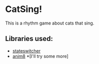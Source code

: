 # CatSing!
This is a rhythm game about cats that sing.
## Libraries used:
* [stateswitcher](https://github.com/nekromoff/love-state-switcher)
* [anim8](https://github.com/kikito/anim8)
*[I'll try some more]